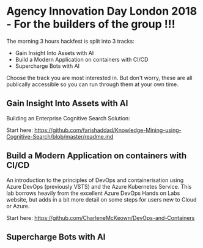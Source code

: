 # Agency Innovation Day London 2018 - For the builders of the group !!!
The morning 3 hours hackfest is split into 3 tracks:
- Gain Insight Into Assets with AI
- Build a Modern Application on containers with CI/CD
- Supercharge Bots with AI

Choose the track you are most interested in. But don't worry, these are all publically accessible so you can run through them at your own time.

## Gain Insight Into Assets with AI

Building an Enterprise Cognitive Search Solution:

Start here: https://github.com/farishaddad/Knowledge-Mining-using-Cognitive-Search/blob/master/readme.md

## Build a Modern Application on containers with CI/CD

An introduction to the principles of DevOps and containerisation using Azure DevOps (previously VSTS) and the Azure Kubernetes Service. This lab borrows heavily from the excellent Azure DevOps Hands on Labs website, but adds in a bit more detail on some steps for users new to Cloud or Azure.

Start here: https://github.com/CharleneMcKeown/DevOps-and-Containers

## Supercharge Bots with AI
